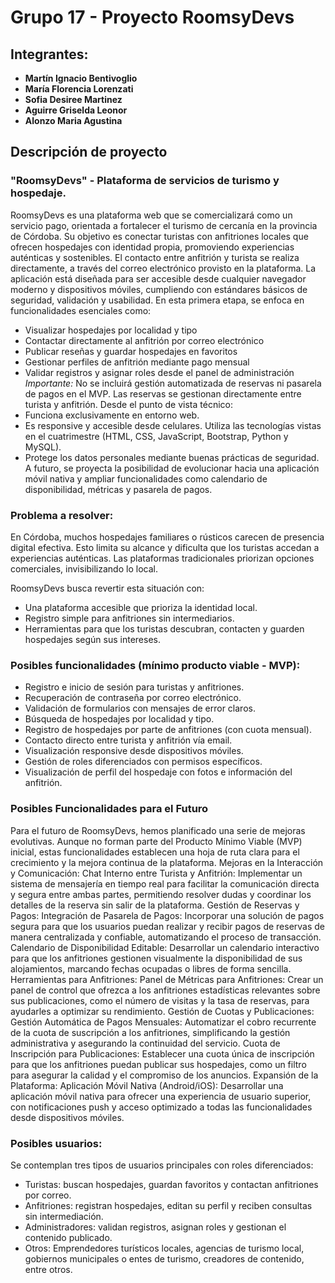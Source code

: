 # Grupo 17 - Proyecto RoomsyDevs

## Integrantes:
- **Martín Ignacio Bentivoglio** 
- **María Florencia Lorenzati**
- **Sofia Desiree Martinez**
- **Aguirre Griselda Leonor**
- **Alonzo Maria Agustina**

## Descripción de proyecto
### "RoomsyDevs" - Plataforma de servicios de turismo y hospedaje.
RoomsyDevs es una plataforma web que se comercializará como un servicio pago, orientada a fortalecer el turismo de cercanía en la provincia de Córdoba. Su objetivo es conectar turistas con anfitriones locales que ofrecen hospedajes con identidad propia, promoviendo experiencias auténticas y sostenibles.
El contacto entre anfitrión y turista se realiza directamente, a través del correo electrónico provisto en la plataforma.
La aplicación está diseñada para ser accesible desde cualquier navegador moderno y dispositivos móviles, cumpliendo con estándares básicos de seguridad, validación y usabilidad. En esta primera etapa, se enfoca en funcionalidades esenciales como:
- Visualizar hospedajes por localidad y tipo
- Contactar directamente al anfitrión por correo electrónico
- Publicar reseñas y guardar hospedajes en favoritos
- Gestionar perfiles de anfitrión mediante pago mensual
- Validar registros y asignar roles desde el panel de administración
_Importante:_ No se incluirá gestión automatizada de reservas ni pasarela de pagos en el MVP. Las reservas se gestionan directamente entre turista y anfitrión.
Desde el punto de vista técnico:
- Funciona exclusivamente en entorno web.
- Es responsive y accesible desde celulares.
Utiliza las tecnologías vistas en el cuatrimestre (HTML, CSS, JavaScript, Bootstrap, Python y MySQL).
- Protege los datos personales mediante buenas prácticas de seguridad.
A futuro, se proyecta la posibilidad de evolucionar hacia una aplicación móvil nativa y ampliar funcionalidades como calendario de disponibilidad, métricas y pasarela de pagos.

### Problema a resolver:
En Córdoba, muchos hospedajes familiares o rústicos carecen de presencia digital efectiva. Esto limita su alcance y dificulta que los turistas accedan a experiencias auténticas. Las plataformas tradicionales priorizan opciones comerciales, invisibilizando lo local.

RoomsyDevs busca revertir esta situación con:

- Una plataforma accesible que prioriza la identidad local.
- Registro simple para anfitriones sin intermediarios.
- Herramientas para que los turistas descubran, contacten y guarden hospedajes según sus intereses.

### Posibles funcionalidades (mínimo producto viable - MVP):
- Registro e inicio de sesión para turistas y anfitriones. 
- Recuperación de contraseña por correo electrónico.
- Validación de formularios con mensajes de error claros.
- Búsqueda de hospedajes por localidad y tipo.
- Registro de hospedajes por parte de anfitriones (con cuota mensual).
- Contacto directo entre turista y anfitrión vía email.
- Visualización responsive desde dispositivos móviles.
- Gestión de roles diferenciados con permisos específicos.
- Visualización de perfil del hospedaje con fotos e información del anfitrión.

### Posibles Funcionalidades para el Futuro
Para el futuro de RoomsyDevs, hemos planificado una serie de mejoras evolutivas. Aunque no forman parte del Producto Mínimo Viable (MVP) inicial, estas funcionalidades establecen una hoja de ruta clara para el crecimiento y la mejora continua de la plataforma.
Mejoras en la Interacción y Comunicación:
Chat Interno entre Turista y Anfitrión: Implementar un sistema de mensajería en tiempo real para facilitar la comunicación directa y segura entre ambas partes, permitiendo resolver dudas y coordinar los detalles de la reserva sin salir de la plataforma.
Gestión de Reservas y Pagos:
Integración de Pasarela de Pagos: Incorporar una solución de pagos segura para que los usuarios puedan realizar y recibir pagos de reservas de manera centralizada y confiable, automatizando el proceso de transacción.
Calendario de Disponibilidad Editable: Desarrollar un calendario interactivo para que los anfitriones gestionen visualmente la disponibilidad de sus alojamientos, marcando fechas ocupadas o libres de forma sencilla.
Herramientas para Anfitriones:
Panel de Métricas para Anfitriones: Crear un panel de control que ofrezca a los anfitriones estadísticas relevantes sobre sus publicaciones, como el número de visitas y la tasa de reservas, para ayudarles a optimizar su rendimiento.
Gestión de Cuotas y Publicaciones:
Gestión Automática de Pagos Mensuales: Automatizar el cobro recurrente de la cuota de suscripción a los anfitriones, simplificando la gestión administrativa y asegurando la continuidad del servicio.
Cuota de Inscripción para Publicaciones: Establecer una cuota única de inscripción para que los anfitriones puedan publicar sus hospedajes, como un filtro para asegurar la calidad y el compromiso de los anuncios.
Expansión de la Plataforma:
Aplicación Móvil Nativa (Android/iOS): Desarrollar una aplicación móvil nativa para ofrecer una experiencia de usuario superior, con notificaciones push y acceso optimizado a todas las funcionalidades desde dispositivos móviles.

### Posibles usuarios: 
Se contemplan tres tipos de usuarios principales con roles diferenciados:
- Turistas: buscan hospedajes, guardan favoritos y contactan anfitriones por correo.
- Anfitriones: registran hospedajes, editan su perfil y reciben consultas sin intermediación.
- Administradores: validan registros, asignan roles y gestionan el contenido publicado.
- Otros: Emprendedores turísticos locales, agencias de turismo local, gobiernos municipales o entes de turismo, creadores de contenido, entre otros.